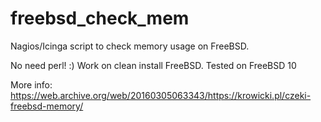 # freebsd_check_mem
Nagios/Icinga script to check memory usage on FreeBSD.

No need perl! :) Work on clean install FreeBSD.
Tested on FreeBSD 10

More info:
https://web.archive.org/web/20160305063343/https://krowicki.pl/czeki-freebsd-memory/
